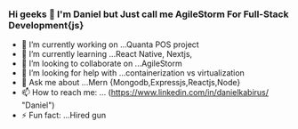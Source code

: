 ### Hi geeks 👋 I'm Daniel but Just call me AgileStorm For Full-Stack Development{js}



- 🔭 I’m currently working on ...Quanta POS project
- 🌱 I’m currently learning ...React Native, Nextjs, 
- 👯 I’m looking to collaborate on ...AgileStorm
- 🤔 I’m looking for help with ...containerization vs virtualization
- 💬 Ask me about ...Mern {Mongodb,Expressjs,Reactjs,Node}
- 📫 How to reach me: ... (https://www.linkedin.com/in/danielkabirus/ "Daniel")
- ⚡ Fun fact: ...Hired gun


